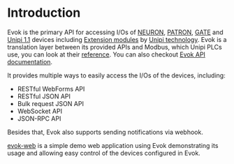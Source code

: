 # Introduction

Evok is the primary API for accessing I/Os of [NEURON], [PATRON], [GATE] and [Unipi 1.1] devices including [Extension modules] by [Unipi technology]. Evok is a translation layer between its provided APIs and Modbus, which Unipi PLCs use, you can look at their [reference](https://kb.unipi.technology/en:sw:02-apis:02-modbus-tcp). You can also checkout [Evok API documentation](https://unipitechnology.stoplight.io/docs/evok).

It provides multiple ways to easily access the I/Os of the devices, including:

- RESTful WebForms API
- RESTful JSON API
- Bulk request JSON API
- WebSocket API
- JSON-RPC API

Besides that, Evok also supports sending notifications via webhook.

[evok-web](https://github.com/UniPiTechnology/evok-web-jq) is a simple demo web application using Evok demonstrating its usage and allowing easy control of the devices configured in Evok.

[NEURON]:https://www.unipi.technology/products/unipi-neuron-3?categoryId=2
[PATRON]:https://www.unipi.technology/products/unipi-patron-374
[GATE]:https://www.unipi.technology/products/unipi-gate-388
[Unipi 1.1]:https://www.unipi.technology/products/unipi-1-1-1-1-lite-19?categoryId=1
[Extension modules]:https://www.unipi.technology/products?category=32
[Unipi technology]:https://www.unipi.technology/
